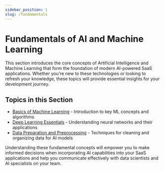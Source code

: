 ```yaml
---
sidebar_position: 1
slug: /fundamentals
---
```


# Fundamentals of AI and Machine Learning

This section introduces the core concepts of Artificial Intelligence and Machine Learning that form the foundation of modern AI-powered SaaS applications. Whether you're new to these technologies or looking to refresh your knowledge, these topics will provide essential insights for your development journey.

## Topics in this Section

- [Basics of Machine Learning](./machine-learning-basics.md) - Introduction to key ML concepts and algorithms
- [Deep Learning Essentials](./deep-learning.md) - Understanding neural networks and their applications
- [Data Preparation and Preprocessing](./data-preparation.md) - Techniques for cleaning and organizing data for AI models

Understanding these fundamental concepts will empower you to make informed decisions when incorporating AI capabilities into your SaaS applications and help you communicate effectively with data scientists and AI specialists on your team.
